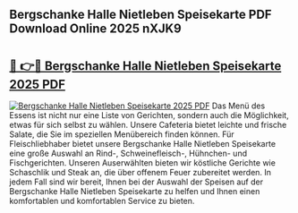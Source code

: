 ## Bergschanke Halle Nietleben Speisekarte PDF Download Online 2025 nXJK9

# <h2><a href="http://gcah9u.nevu.top/?p=Bergschanke+Halle+Nietleben+Speisekarte">🔗 👉🔴 Bergschanke Halle Nietleben Speisekarte 2025 PDF</a></h2>

[![Bergschanke Halle Nietleben Speisekarte 2025 PDF](https://i.imgur.com/dBaPXMq.png)](http://gcah9u.nevu.top/?p=Bergschanke+Halle+Nietleben+Speisekarte)
Das Menü des Essens ist nicht nur eine Liste von Gerichten, sondern auch die Möglichkeit, etwas für sich selbst zu wählen. Unsere Cafeteria bietet leichte und frische Salate, die Sie im speziellen Menübereich finden können. Für Fleischliebhaber bietet unsere Bergschanke Halle Nietleben Speisekarte eine große Auswahl an Rind-, Schweinefleisch-, Hühnchen- und Fischgerichten. Unseren Auserwählten bieten wir köstliche Gerichte wie Schaschlik und Steak an, die über offenem Feuer zubereitet werden. In jedem Fall sind wir bereit, Ihnen bei der Auswahl der Speisen auf der Bergschanke Halle Nietleben Speisekarte zu helfen und Ihnen einen komfortablen und komfortablen Service zu bieten.
